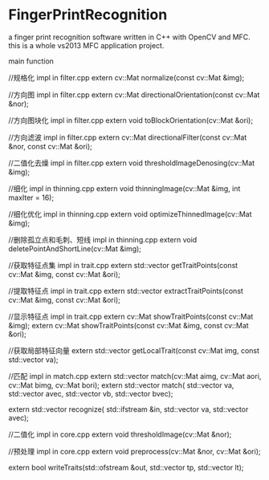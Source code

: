 # FingerPrintRecognition
a finger print recognition software written in C++ with OpenCV and MFC.
this is a whole vs2013 MFC application project.

main function

//规格化	impl in filter.cpp
extern cv::Mat normalize(const cv::Mat &img);

//方向图 impl in filter.cpp
extern cv::Mat directionalOrientation(const cv::Mat &nor);

//方向图块化 impl in filter.cpp
extern void toBlockOrientation(cv::Mat &ori);

//方向滤波 impl in filter.cpp
extern cv::Mat directionalFilter(const cv::Mat &nor, const cv::Mat &ori);

//二值化去燥 impl in filter.cpp
extern void thresholdImageDenosing(cv::Mat &img);

//细化 impl in thinning.cpp
extern void thinningImage(cv::Mat &img, int maxIter = 16);

//细化优化 impl in thinning.cpp
extern void optimizeThinnedImage(cv::Mat &img);

//删除孤立点和毛刺、短线 impl in thinning.cpp
extern void deletePointAndShortLine(cv::Mat &img);

//获取特征点集 impl in trait.cpp
extern std::vector<TraitPoint> getTraitPoints(const cv::Mat &img, const cv::Mat &ori);

//提取特征点 impl in trait.cpp
extern std::vector<TraitPoint> extractTraitPoints(const cv::Mat &img, const cv::Mat &ori);

//显示特征点 impl in trait.cpp
extern cv::Mat showTraitPoints(const cv::Mat &img);
extern cv::Mat showTraitPoints(const cv::Mat &img, const cv::Mat &ori);

//获取局部特征向量
extern std::vector<LocalTrait> getLocalTrait(const cv::Mat img, const std::vector<TraitPoint> va);

//匹配 impl in match.cpp
extern std::vector<int> match(cv::Mat aimg, cv::Mat aori, cv::Mat bimg, cv::Mat bori);
extern std::vector<int> match(
	std::vector<TraitPoint> va, std::vector<LocalTrait> avec,
	std::vector<TraitPoint> vb, std::vector<LocalTrait> bvec);

extern std::vector<int> recognize(
	std::ifstream &in, 
	std::vector<TraitPoint> va, 
	std::vector<LocalTrait> avec);

//二值化 impl in core.cpp
extern void thresholdImage(cv::Mat &nor);

//预处理 impl in core.cpp
extern void preprocess(cv::Mat &nor, cv::Mat &ori);

extern bool writeTraits(std::ofstream &out, std::vector<TraitPoint> tp, std::vector<LocalTrait> lt);

